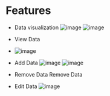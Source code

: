 # Features

* Data visualization
![image](https://user-images.githubusercontent.com/99993025/205472110-aefc1240-ecbb-4dee-a5cf-3aa29ccf9195.png)
![image](https://user-images.githubusercontent.com/99993025/205472112-a4a46b52-e4d6-402e-a019-c8089000e65b.png)

* View Data
* ![image](https://user-images.githubusercontent.com/99993025/205472128-5b7a1b89-c2fd-40f9-bad5-7ef07c58fbf0.png)

* Add Data
![image](https://user-images.githubusercontent.com/99993025/205472143-ba645a3e-947a-4ca5-a3c9-b43c7636ed04.png)
![image](https://user-images.githubusercontent.com/99993025/205472148-538b008e-0b95-452c-a4bb-e7490f21f24a.png)

* Remove Data
Remove Data

* Edit Data
![image](https://user-images.githubusercontent.com/99993025/205472167-fbf0d8f3-6a47-4724-b8d8-73a771d0f0b1.png)

